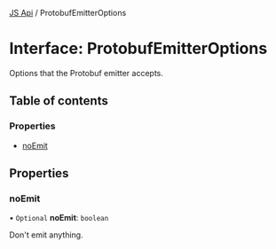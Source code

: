 [JS Api](../index.md) / ProtobufEmitterOptions

# Interface: ProtobufEmitterOptions

Options that the Protobuf emitter accepts.

## Table of contents

### Properties

- [noEmit](ProtobufEmitterOptions.md#noemit)

## Properties

### noEmit

• `Optional` **noEmit**: `boolean`

Don't emit anything.
